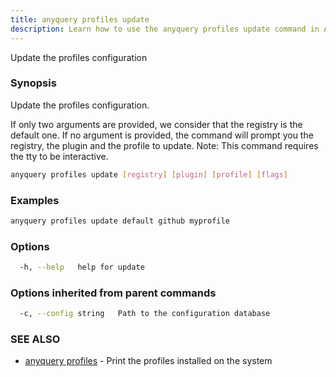 ```yaml
---
title: anyquery profiles update
description: Learn how to use the anyquery profiles update command in AnyQuery.
---
```


Update the profiles configuration

### Synopsis

Update the profiles configuration.

If only two arguments are provided, we consider that the registry is the default one.
If no argument is provided, the command will prompt you the registry, the plugin and the profile to update.
Note: This command requires the tty to be interactive.

```bash
anyquery profiles update [registry] [plugin] [profile] [flags]
```

### Examples

```bash
anyquery profiles update default github myprofile
```

### Options

```bash
  -h, --help   help for update
```

### Options inherited from parent commands

```bash
  -c, --config string   Path to the configuration database
```

### SEE ALSO

* [anyquery profiles](../anyquery_profiles)	 - Print the profiles installed on the system
